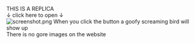 THIS IS A REPLICA <br />
↓ click here to open ↓ <br />
![screenshot.png](https://kekmacats.github.io)
When you click the button a goofy screaming bird will show up <br />
There is no gore images on the website
